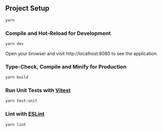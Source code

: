 ## Project Setup

```sh
yarn
```

### Compile and Hot-Reload for Development

```sh
yarn dev
```
Open your browser and visit http://localhost:8080 to see the application.

### Type-Check, Compile and Minify for Production

```sh
yarn build
```

### Run Unit Tests with [Vitest](https://vitest.dev/)

```sh
yarn test:unit
```

### Lint with [ESLint](https://eslint.org/)

```sh
yarn lint
```
